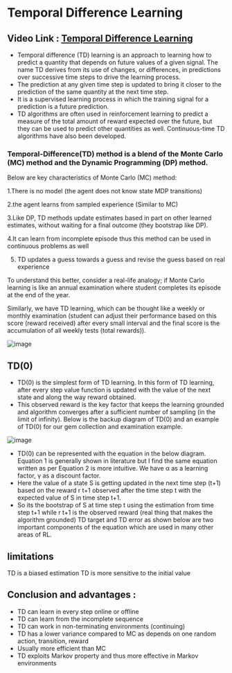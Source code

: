 # Temporal Difference Learning

## Video Link : [Temporal Difference Learning]()

- Temporal difference (TD) learning is an approach to learning how to predict a quantity that depends on future values of a given signal. The name TD derives from its use of changes, or differences, in predictions over successive time steps to drive the learning process. 
- The prediction at any given time step is updated to bring it closer to the prediction of the same quantity at the next time step. 
- It is a supervised learning process in which the training signal for a prediction is a future prediction.
-  TD algorithms are often used in reinforcement learning to predict a measure of the total amount of reward expected over the future, but they can be used to predict other quantities as well. Continuous-time TD algorithms have also been developed.

### Temporal-Difference(TD) method is a blend of the Monte Carlo (MC) method and the Dynamic Programming (DP) method.

Below are key characteristics of Monte Carlo (MC) method:

1.There is no model (the agent does not know state MDP transitions)

2.the agent learns from sampled experience (Similar to MC)

3.Like DP, TD methods update estimates based in part on other learned estimates, without waiting for a final outcome (they bootstrap like DP).

4.It can learn from incomplete episode thus this method can be used in continuous problems as well

5. TD updates a guess towards a guess and revise the guess based on real experience

To understand this better, consider a real-life analogy; if Monte Carlo learning is like an annual examination where student completes its episode at the end of the year. 

Similarly, we have TD learning, which can be thought like a weekly or monthly examination (student can adjust their performance based on this score (reward received) after every small interval and the final score is the accumulation of all weekly tests (total rewards)).

![image](https://user-images.githubusercontent.com/63282184/143806478-cf0e2e8a-e5a3-43b3-8b10-3bcb8c621713.png)


## TD(0)
- TD(0) is the simplest form of TD learning. In this form of TD learning, after every step value function is updated with the value of the next state and along the way reward obtained. 
- This observed reward is the key factor that keeps the learning grounded and algorithm converges after a sufficient number of sampling (in the limit of infinity). Below is the backup diagram of TD(0) and an example of TD(0) for our gem collection and examination example.


![image](https://user-images.githubusercontent.com/63282184/143806513-58e0df6e-3928-44d1-afba-4eac59155027.png)

- TD(0) can be represented with the equation in the below diagram. Equation 1 is generally shown in literature but I find the same equation written as per Equation 2 is more intuitive. We have α as a learning factor, γ as a discount factor. 
- Here the value of a state S is getting updated in the next time step (t+1) based on the reward r t+1 observed after the time step t with the expected value of S in time step t+1.
-  So its the bootstrap of S at time step t using the estimation from time step t+1 while r t+1 is the observed reward (real thing that makes the algorithm grounded) TD target and TD error as shown below are two important components of the equation which are used in many other areas of RL.


##  limitations 
TD is a biased estimation
TD is more sensitive to the initial value

## Conclusion and advantages :
- TD can learn in every step online or offline
- TD can learn from the incomplete sequence
- TD can work in non-terminating environments (continuing)
- TD has a lower variance compared to MC as depends on one random action, transition, reward
- Usually more efficient than MC
- TD exploits Markov property and thus more effective in Markov environments
